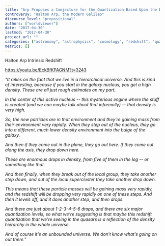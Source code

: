 ```yaml
---
title: "Arp Proposes a Conjecture for the Quantization Based Upon the Densities of Space"
controversy: "Halton Arp, the Modern Galileo"
discourse_level: "propositional"
authors: ["worldviewer"]
date: "2017-04-30"
lastmod: "2017-04-30"
project_url: ""
categories: ["astronomy", "astrophysics", "cosmology", "redshift", "quasars", "halton arp", "instrinsic redshift youtube video", "quantization", "interstellar matter"]
metrics: []
---
```


Halton Arp Intrinsic Redshift

https://youtu.be/EckBfKPAGNM?t=3243

_"It relies on the fact that we live in a hierarchical universe.  And this is kind of interesting, because if you start in the galaxy nucleus, you get a high density.  These are all just rough estimates on my part._

_In the center of this active nucleus -- this mysterious engine where the stuff is created (and we can maybe talk about that informally) -- that density is very high._

_So, the new particles are in that environment and they're gaining mass from their environment very rapidly.  When they step out of the nucleus, they go into a different, much lower density environment into the bulge of the galaxy._

_And then if they come out in the plane, they go out here.  If they come out along the axis, they drop down here._

_These are enormous drops in density, from five of them in the log -- or something like that._

_And then finally, when they break out of the local group, they take another step down, and out of the local supercluster they take another drop down._

_This means that these particle masses will be gaining mass very rapidly, and the redshift will be dropping very rapidly on one of these steps.  And then it levels off, and it does another step, and then drops._

_And there are just about 1-2-3-4-5-6 drops, and there are six major quantization levels, so what we're suggesting is that maybe this redshift quantization that we're seeing in the quasars is a reflection of the density hierarchy in the whole universe._

_And of course it's an unbounded universe.  We don't know what's going on out there."_